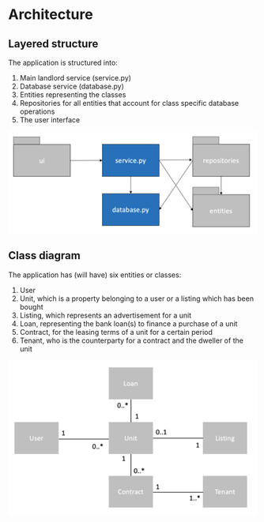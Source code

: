 # Architecture
## Layered structure

The application is structured into:
1. Main landlord service (service.py)
2. Database service (database.py)
3. Entities representing the classes
4. Repositories for all entities that account for class specific database operations
5. The user interface

<img src="https://raw.githubusercontent.com/miikara/landlord/master/documentation/pictures/architecture.png">

## Class diagram

The application has (will have) six entities or classes:
1. User
2. Unit, which is a property belonging to a user or a listing which has been bought
3. Listing, which represents an advertisement for a unit 
4. Loan, representing the bank loan(s) to finance a purchase of a unit
5. Contract, for the leasing terms of a unit for a certain period
6. Tenant, who is the counterparty for a contract and the dweller of the unit 
 
<img src="https://raw.githubusercontent.com/miikara/landlord/master/documentation/pictures/class diagram.png">